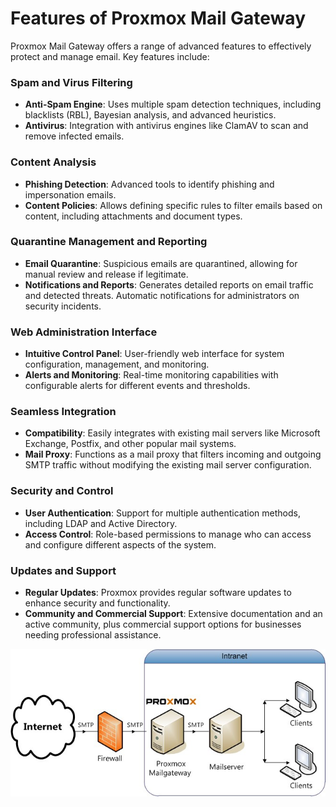 # Features of Proxmox Mail Gateway

Proxmox Mail Gateway offers a range of advanced features to effectively protect and manage email. Key features include:

### Spam and Virus Filtering

- **Anti-Spam Engine**: Uses multiple spam detection techniques, including blacklists (RBL), Bayesian analysis, and advanced heuristics.
- **Antivirus**: Integration with antivirus engines like ClamAV to scan and remove infected emails.

### Content Analysis

- **Phishing Detection**: Advanced tools to identify phishing and impersonation emails.
- **Content Policies**: Allows defining specific rules to filter emails based on content, including attachments and document types.

### Quarantine Management and Reporting

- **Email Quarantine**: Suspicious emails are quarantined, allowing for manual review and release if legitimate.
- **Notifications and Reports**: Generates detailed reports on email traffic and detected threats. Automatic notifications for administrators on security incidents.

### Web Administration Interface

- **Intuitive Control Panel**: User-friendly web interface for system configuration, management, and monitoring.
- **Alerts and Monitoring**: Real-time monitoring capabilities with configurable alerts for different events and thresholds.

### Seamless Integration

- **Compatibility**: Easily integrates with existing mail servers like Microsoft Exchange, Postfix, and other popular mail systems.
- **Mail Proxy**: Functions as a mail proxy that filters incoming and outgoing SMTP traffic without modifying the existing mail server configuration.

### Security and Control

- **User Authentication**: Support for multiple authentication methods, including LDAP and Active Directory.
- **Access Control**: Role-based permissions to manage who can access and configure different aspects of the system.

### Updates and Support

- **Regular Updates**: Proxmox provides regular software updates to enhance security and functionality.
- **Community and Commercial Support**: Extensive documentation and an active community, plus commercial support options for businesses needing professional assistance.

![image](/imagenes/implementar-Proxmox-Mail-Gateway.jpg)
